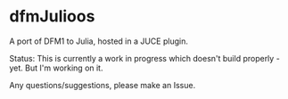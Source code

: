 # dfmJulioos

A port of DFM1 to Julia, hosted in a JUCE plugin.

Status: This is currently a work in progress which doesn't 
build properly - yet.  But I'm working on it. 

Any questions/suggestions, please make an Issue.

